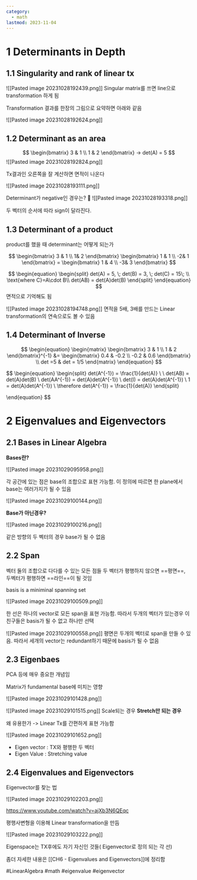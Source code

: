 ```yaml
---
category:
  - math
lastmod: 2023-11-04
---
```


# 1 Determinants in Depth

## 1.1 Singularity and rank of linear tx

![[Pasted image 20231028192439.png]]
Singular matrix를 쓰면 line으로 transformation 하게 됨

Transformation 결과를 한장의 그림으로 요약하면 아래와 같음

![[Pasted image 20231028192624.png]]


## 1.2 Determinant as an area
$$
\begin{bmatrix}
3 & 1 \\
1 & 2
\end{bmatrix}
-> det(A) = 5
$$
![[Pasted image 20231028192824.png]]

Tx결과인 오른쪽을 잘 계산하면 면적이 나온다

![[Pasted image 20231028193111.png]]

Determinant가 negative인 경우는?

![[Pasted image 20231028193318.png]]

두 벡터의 순서에 따라 sign이 달라진다.

## 1.3 Determinant of a product
product를 했을 때 determinant는 어떻게 되는가

$$
\begin{bmatrix}
3 & 1 \\
1& 2
\end{bmatrix}
\begin{bmatrix}
1 & 1 \\
-2& 1
\end{bmatrix} = 
\begin{bmatrix}
1 & 4 \\
-3& 3
\end{bmatrix}
$$

$$
\begin{equation}
	\begin{split}
	det(A) = 5, \; det(B) = 3, \; det(C) = 15\; \\
	\text{where C}=A\cdot B\\
	det(AB) = det(A)det(B)
	\end{split}
\end{equation}
$$
면적으로 기억해도 됨

![[Pasted image 20231028194748.png]]
면적을 5배, 3배를 만드는 Linear transformation의 연속으로도 볼 수 있음


## 1.4 Determinant of Inverse

$$
\begin{equation}
	\begin{matrix}
		\begin{bmatrix}
			3 & 1 \\
			1 & 2
		\end{bmatrix}^{-1} &=
		\begin{bmatrix}
			0.4 & -0.2 \\
			-0.2 & 0.6
		\end{bmatrix}
		\\
		det =5  & det = 1/5
	\end{matrix}
\end{equation}
$$

$$
\begin{equation}
	\begin{split}
		det(A^{-1}) = \frac{1}{det(A)} \\ \\
		det(AB) = det(A)det(B) \\
		det(AA^{-1}) = det(A)det(A^{-1}) \\
		det(I) = det(A)det(A^{-1}) \\
		1 = det(A)det(A^{-1}) \\
		\therefore det(A^{-1}) = \frac{1}{det(A)}
	\end{split}

\end{equation}
$$

# 2 Eigenvalues and Eigenvectors
## 2.1 Bases in Linear Algebra 

**Bases란?**

![[Pasted image 20231029095958.png]]

각 공간에 있는 점은 base의 조합으로 표현 가능함. 이 정의에 따르면 한 plane에서 base는 여러가지가 될 수 있음

![[Pasted image 20231029100144.png]]

**Base가 아닌경우?**

![[Pasted image 20231029100216.png]]

같은 방향의 두 벡터의 경우 base가 될 수 없음



## 2.2 Span
벡터 둘의 조합으로 다다를 수 있는 모든 점들
두 벡터가 평행하지 않으면 ==평면==, 두벡터가 평행하면 ==라인==이 될 것임

basis is a miniminal spanning set

![[Pasted image 20231029100509.png]]

한 선은 하나의 vector로 모든 span을 표현 가능함. 따라서 두개의 벡터가 있는경우 이 친구들은 basis가 될 수 없고 하나만 선택

![[Pasted image 20231029100558.png]]
평면은 두개의 벡터로 span을 만들 수 있음. 따라서 세개의 vector는 redundant하기 때문에 basis가 될 수 없음

## 2.3 Eigenbaes
PCA 등에 매우 중요한 개념임

Matrix가 fundamental base에 미치는 영향

![[Pasted image 20231029101428.png]]


![[Pasted image 20231029101515.png]]
Scale되는 경우
**Stretch만 되는 경우**

왜 유용한가 -> Linear Tx를 간편하게 표현 가능함

![[Pasted image 20231029101652.png]]

- Eigen vector : TX와 평행한 두 벡터
- Eigen Value : Stretching value

## 2.4 Eigenvalues and Eigenvectors
Eigenvector를 찾는 법

![[Pasted image 20231029102203.png]]

https://www.youtube.com/watch?v=ajXb3N6QEqc

평행사변형을 이용해 Linear transformation을 만듬

![[Pasted image 20231029103222.png]]

Eigenspace는 TX후에도 자기 자신인 것들( Eigenvector로 정의 되는 각 선)


좀더 자세한 내용은 [[CH6 - Eigenvalues and Eigenvectors]]에 정리함


#LinearAlgebra #math #eigenvalue #eigenvector